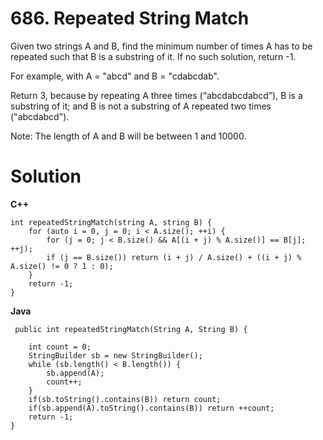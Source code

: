 # 686. Repeated String Match
Given two strings A and B, find the minimum number of times A has to be repeated such that B is a substring of it. If no such solution, return -1.

For example, with A = "abcd" and B = "cdabcdab".

Return 3, because by repeating A three times (“abcdabcdabcd”), B is a substring of it; and B is not a substring of A repeated two times ("abcdabcd").

Note:
The length of A and B will be between 1 and 10000.

# Solution
**C++**
```
int repeatedStringMatch(string A, string B) {
    for (auto i = 0, j = 0; i < A.size(); ++i) {
        for (j = 0; j < B.size() && A[(i + j) % A.size()] == B[j]; ++j);
        if (j == B.size()) return (i + j) / A.size() + ((i + j) % A.size() != 0 ? 1 : 0);
    }
    return -1;
}
```

**Java**
```
 public int repeatedStringMatch(String A, String B) {

    int count = 0;
    StringBuilder sb = new StringBuilder();
    while (sb.length() < B.length()) {
        sb.append(A);
        count++;
    }
    if(sb.toString().contains(B)) return count;
    if(sb.append(A).toString().contains(B)) return ++count;
    return -1;
}
```
